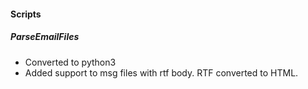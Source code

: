 
#### Scripts
##### ParseEmailFiles
- Converted to python3
- Added support to msg files with rtf body. RTF converted to HTML.
